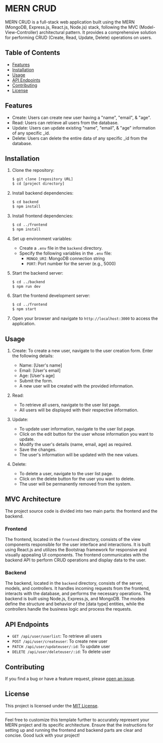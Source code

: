# MERN CRUD

MERN CRUD is a full-stack web application built using the MERN (MongoDB, Express.js, React.js, Node.js) stack, following the MVC (Model-View-Controller) architectural pattern. It provides a comprehensive solution for performing CRUD (Create, Read, Update, Delete) operations on users.

## Table of Contents

- [Features](#features)
- [Installation](#installation)
- [Usage](#usage)
- [API Endpoints](#api-endpoints)
- [Contributing](#contributing)
- [License](#license)

## Features

- Create: Users can create new user having a "name", "email", & "age".
- Read: Users can retrieve all users from the database.
- Update: Users can update existing "name", "email", & "age" information of any specific _id.
- Delete: Users can delete the entire data of any specific _id from the database.

## Installation

1. Clone the repository:

   ```bash
   $ git clone [repository URL]
   $ cd [project directory]
   ```

2. Install backend dependencies:

   ```bash
   $ cd backend
   $ npm install
   ```

3. Install frontend dependencies:

   ```bash
   $ cd ../frontend
   $ npm install
   ```

4. Set up environment variables:

   - Create a `.env` file in the `backend` directory.
   - Specify the following variables in the `.env` file:
     - `MONGO_URI`: MongoDB connection string
     - `PORT`: Port number for the server (e.g., 5000)

5. Start the backend server:

   ```bash
   $ cd ../backend
   $ npm run dev
   ```

6. Start the frontend development server:

   ```bash
   $ cd ../frontend
   $ npm start
   ```

7. Open your browser and navigate to `http://localhost:3000` to access the application.

## Usage

1. Create:
   To create a new user, navigate to the user creation form.
   Enter the following details:
   - Name: [User's name]
   - Email: [User's email]
   - Age: [User's age]
   - Submit the form.
   - A new user will be created with the provided information.

2. Read:
   - To retrieve all users, navigate to the user list page.
   - All users will be displayed with their respective information.

3. Update:
   - To update user information, navigate to the user list page.
   - Click on the edit button for the user whose information you want to update.
   - Modify the user's details (name, email, age) as required.
   - Save the changes.
   - The user's information will be updated with the new values.

4. Delete:
   - To delete a user, navigate to the user list page.
   - Click on the delete button for the user you want to delete.
   - The user will be permanently removed from the system.

## MVC Architecture

The project source code is divided into two main parts: the frontend and the backend.

### Frontend

The frontend, located in the `frontend` directory, consists of the view components responsible for the user interface and interactions. It is built using React.js and utilizes the Bootstrap framework for responsive and visually appealing UI components. The frontend communicates with the backend API to perform CRUD operations and display data to the user.

### Backend

The backend, located in the `backend` directory, consists of the server, models, and controllers. It handles incoming requests from the frontend, interacts with the database, and performs the necessary operations. The backend is built using Node.js, Express.js, and MongoDB. The models define the structure and behavior of the [data type] entities, while the controllers handle the business logic and process the requests.

## API Endpoints

- `GET /api/user/userlist`: To retrieve all users
- `POST /api/user/createuser`: To create new user
- `PATCH /api/user/updateuser/:id`: To update user
- `DELETE /api/user/deleteuser/:id`: To delete user

## Contributing

If you find a bug or have a feature request, please [open an issue](https://github.com/[nomanghayyur]/[MERN-APP]/issues).

## License


This project is licensed under the [MIT License](LICENSE.md).

---

Feel free to customize this template further to accurately represent your MERN project and its specific architecture. Ensure that the instructions for setting up and running the frontend and backend parts are clear and concise. Good luck with your project!
